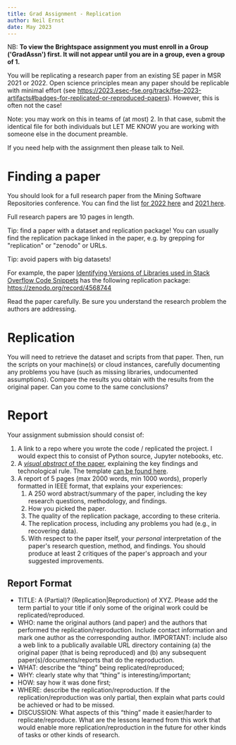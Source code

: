 ```yaml
---
title: Grad Assignment - Replication
author: Neil Ernst
date: May 2023
---
```


NB: **To view the Brightspace assignment you must enroll in a Group ('GradAssn') first. It will not appear until you are in a group, even a group of 1.**

You will be replicating a research paper from an existing SE paper in MSR 2021 or 2022. Open science principles mean any paper should be replicable with minimal effort (see https://2023.esec-fse.org/track/fse-2023-artifacts#badges-for-replicated-or-reproduced-papers). However, this is often not the case! 

Note: you may work on this in teams of (at most) 2. In that case, submit the identical file for both individuals but LET ME KNOW you are working with someone else in the document preamble.

If you need help with the assignment then please talk to Neil.

# Finding a paper
You should look for a full research paper from the Mining Software Repositories conference. You can find the list [for 2022 here](https://dblp.org/db/conf/msr/msr2022.html) and [2021 here](https://dblp.org/db/conf/msr/msr2021.html). 

Full research papers are 10 pages in length. 

Tip: find a paper with a dataset and replication package! You can usually find the replication package linked in the paper, e.g. by grepping for "replication" or "zenodo" or URLs. 

Tip: avoid papers with big datasets! 

For example, the paper [Identifying Versions of Libraries used in Stack Overflow Code Snippets](http://soft.vub.ac.be/Publications/2021/vub-tr-soft-21-02.pdf) has the following replication package: https://zenodo.org/record/4568744 

Read the paper carefully. Be sure you understand the research problem the authors are addressing.

# Replication
You will need to retrieve the dataset and scripts from that paper. Then, run the scripts on your machine(s) or cloud instances, carefully documenting any problems you have (such as missing libraries, undocumented assumptions). Compare the results you obtain with the results from the original paper. Can you come to the same conclusions? 

# Report
Your assignment submission should consist of:
1. A link to a repo where you wrote the code / replicated the project. I would expect this to consist of Python source, Jupyter notebooks, etc.
2. A [*visual abstract* of the paper](https://www.margaretstorey.com/blog/2017/11/09/visual-abstracts/), explaining the key findings and technological rule. The template [can be found here](https://github.com/margaretstorey/VASE).
3. A report of 5 pages (max 2000 words, min 1000 words), properly formatted in IEEE format, that explains your experiences:
   1. A 250 word abstract/summary of the paper, including the key research questions, methodology, and findings.
   2. How you picked the paper.
   3. The quality of the replication package, according to these criteria.
   4. The replication process, including any problems you had (e.g., in recovering data).
   5. With respect to the paper itself, your *personal* interpretation of the paper's research question, method, and findings. You should produce at least 2 critiques of the paper's approach and your suggested improvements.

## Report Format 
* TITLE: A (Partial)? (Replication|Reproduction) of XYZ. Please add the term partial to your title if only some of the original work could be replicated/reproduced.
* WHO: name the original authors (and paper) and the authors that performed the replication/reproduction. Include contact information and mark one author as the corresponding author. IMPORTANT: include also a web link to a publically available URL directory containing (a) the original paper (that is being reproduced) and (b) any subsequent paper(s)/documents/reports that do the reproduction.
* WHAT: describe the “thing” being replicated/reproduced;
* WHY: clearly state why that “thing” is interesting/important;
* HOW: say how it was done first;
* WHERE: describe the replication/reproduction. If the replication/reproduction was only partial, then explain what parts could be achieved or had to be missed.
* DISCUSSION: What aspects of this “thing” made it easier/harder to replicate/reproduce. What are the lessons learned from this work that would enable more replication/reproduction in the future for other kinds of tasks or other kinds of research. 
